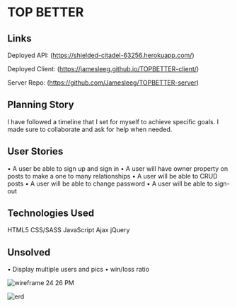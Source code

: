 

# TOP BETTER

## Links

Deployed API: (https://shielded-citadel-63256.herokuapp.com/)

Deployed Client: (https://jamesleeg.github.io/TOPBETTER-client/)

Server Repo: (https://github.com/Jamesleeg/TOPBETTER-server)

## Planning Story
I have followed a timeline that I set for myself to achieve specific goals. I made sure to collaborate and ask for help when needed.

## User Stories
• A user be able to sign up and sign in
• A user will have owner property on posts to make a one to many relationships
• A user will be able to CRUD posts
• A user will be able to change password
• A user  will be able to sign-out

## Technologies Used
HTML5
CSS/SASS
JavaScript
Ajax
jQuery

## Unsolved
• Display multiple users and pics
• win/loss ratio

![wireframe 24 26 PM](https://user-images.githubusercontent.com/77414849/110857394-d1156180-8286-11eb-9dfc-f5db1c2579f6.png)

![erd](https://user-images.githubusercontent.com/77414849/110857534-f99d5b80-8286-11eb-8236-434b9c6b8e2c.png)
